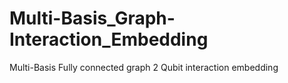 # Multi-Basis_Graph-Interaction_Embedding
Multi-Basis Fully connected graph 2 Qubit interaction embedding
